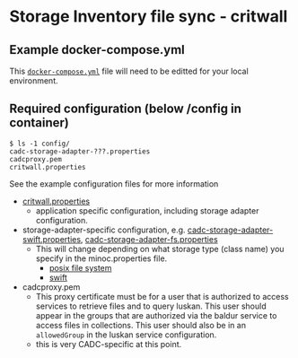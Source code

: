 # Storage Inventory file sync - critwall

  
## Example docker-compose.yml
This [`docker-compose.yml`](docker-compose.yml) file will need to be editted for your local environment.

## Required configuration (below /config in container)

```
$ ls -1 config/
cadc-storage-adapter-???.properties
cadcproxy.pem
critwall.properties
```

See the example configuration files for more information
- [critwall.properties](config/critwall.properties)
  - application specific configuration, including storage adapter configuration.
- storage-adapter-specific configuration, e.g. [cadc-storage-adapter-swift.properties](config/cadc-storage-adapter-swift.properties), [cadc-storage-adapter-fs.properties](config/cadc-storage-adapter-fs.properties)
  - This will change depending on what storage type (class name) you specify in the minoc.properties file.
    - [posix file system](https://github.com/opencadc/storage-inventory/tree/master/cadc-storage-adapter-fs)
    - [swift](https://github.com/opencadc/storage-inventory/tree/master/cadc-storage-adapter-swift)
- cadcproxy.pem
  - This proxy certificate must be for a user that is authorized to access services to retrieve files and to query luskan.  This user should appear in the groups that are authorized via the baldur service to access files in collections.  This user should also be in an `allowedGroup` in the luskan service configuration.
  - this is very CADC-specific at this point.

